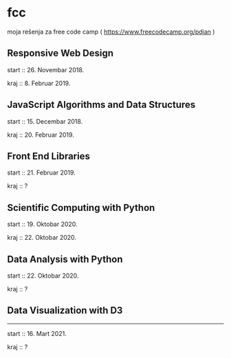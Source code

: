 # fcc
moja rešenja za free code camp
( https://www.freecodecamp.org/pdjan )


Responsive Web Design
---------------------
start :: 26. Novembar 2018.

kraj :: 8. Februar 2019.


JavaScript Algorithms and Data Structures
-----------------------------------------
start :: 15. Decembar 2018.

kraj :: 20. Februar 2019.


Front End Libraries
-------------------
start :: 21. Februar 2019.

kraj :: ?


Scientific Computing with Python
--------------------------------
start :: 19. Oktobar 2020.

kraj :: 22. Oktobar 2020.


Data Analysis with Python
-------------------------
start :: 22. Oktobar 2020.

kraj :: ?


## Data Visualization with D3
-------------------------
start :: 16. Mart 2021.

kraj :: ?

